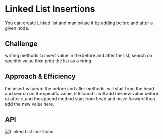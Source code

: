 # Linked List Insertions


You can create Linked list and manipulate it by adding before and after a given node.

## Challenge

writing methods to insert value in the before and after the list, search on specific value then print the list as a string.

## Approach & Efficiency

the insert values in the before and after methods, will start from the head and search on the specific value, 
if it found it will add the new value before or after it.and the append method start from head and move forward 
then add the new value here.
## API
 ![Linked List Insertions](D:\401\401-data-structures-and-algorithms\Data-Structures\LinkedList\assests\appendBeforeAfter.jpg)